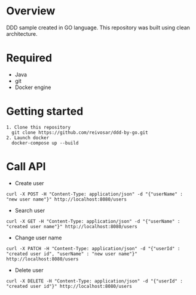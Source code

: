 # Overview 

DDD sample created in GO language. This repository was built using clean architecture.

# Required
* Java
* git
* Docker engine

# Getting started
```
1. Clone this repository
  git clone https://github.com/reivosar/ddd-by-go.git
2. Launch docker
  docker-compose up --build
```

# Call API
* Create user
```
curl -X POST -H "Content-Type: application/json" -d "{"userName" : "new user name"}" http://localhost:8080/users
```

* Search user
```
curl -X GET -H "Content-Type: application/json" -d "{"userName" : "created user name"}" http://localhost:8080/users
```

* Change user name
```
curl -X PATCH -H "Content-Type: application/json" -d "{"userId" : "created user id", "userName" : "new user name"}" http://localhost:8080/users
```

* Delete user
```
curl -X DELETE -H "Content-Type: application/json" -d "{"userId" : "created user id"}" http://localhost:8080/users
```
